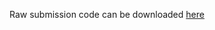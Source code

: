 Raw submission code can be downloaded [here](https://s3-us-west-1.amazonaws.com/kaggle-fishface-winner-code/01_towards_robust_optimal_learning_of_learning/scripts.zip)
